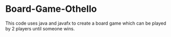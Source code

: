 # Board-Game-Othello

This code uses java and javafx to create a board game which can be played by 2 players until someone wins.
